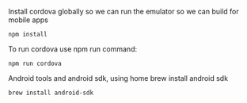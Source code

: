 Install cordova globally so we can run the emulator so we can build for mobile apps

`npm install`

To run cordova use npm run command:

`npm run cordova`

Android tools and android sdk, using home brew install android sdk

`brew install android-sdk`